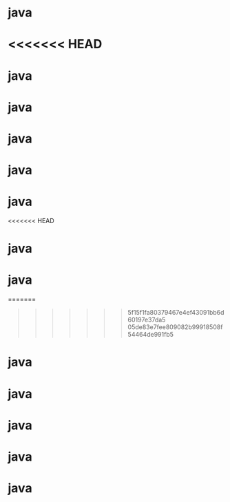 # java
<<<<<<< HEAD
=======
# java
# java
# java
# java
# java
<<<<<<< HEAD
# java
# java
=======
>>>>>>> 5f15f1fa80379467e4ef43091bb6d60197e37da5
>>>>>>> 05de83e7fee809082b99918508f54464de991fb5
# java
# java
# java
# java
# java
